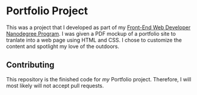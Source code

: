 # Portfolio Project
This was a project that I developed as part of my [Front-End Web Developer Nanodegree Program](https://www.udacity.com/course/front-end-web-developer-nanodegree--nd001). I was given a PDF mockup of a portfolio site to tranlate into a web page using HTML and CSS. I chose to customize the content and spotlight my love of the outdoors.

## Contributing

This repository is the finished code for _my_ Portfolio project. Therefore, I will  most likely will not accept pull requests.